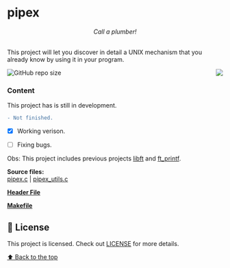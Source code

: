 # pipex
<p align="center"><i>Call a plumber!</i></p><br/>
This project will let you discover in detail a UNIX mechanism that you already know by using it in your program.</p>

<img src="https://game.42sp.org.br/static/assets/achievements/pipexn.png" align="right">

![GitHub repo size](https://img.shields.io/github/repo-size/iuricode/README-template?style=for-the-badge)

### Content
This project has is still in development.
```diff
- Not finished.
```
- [x] Working verison.
- [ ] Fixing bugs.


Obs: This project includes previous projects [libft](https://github.com/huedits/libft) and [ft_printf](https://github.com/huedits/ft_printf).

**Source files:** \
[pipex.c](srcs/pipex.c)
| [pipex_utils.c](srcs/pipex_utils.c)

**[Header File](includes/pipex.h)**

**[Makefile](Makefile)**


## 📝 License

This project is licensed. Check out [LICENSE](LICENSE) for more details.

[⬆ Back to the top](#pipex)
